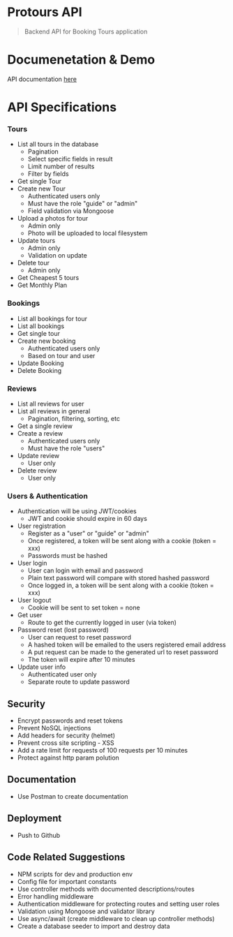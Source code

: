 # Protours API

> Backend API for Booking Tours application

# Documenetation & Demo

API documentation [here](https://documenter.getpostman.com/view/20664212/VUquMG9i)

# API Specifications

### Tours
- List all tours in the database
   * Pagination
   * Select specific fields in result
   * Limit number of results
   * Filter by fields
- Get single Tour
- Create new Tour
  * Authenticated users only
  * Must have the role "guide" or "admin"
  * Field validation via Mongoose
- Upload a photos for tour
  * Admin only
  * Photo will be uploaded to local filesystem
- Update tours
  * Admin only
  * Validation on update
- Delete tour
  * Admin only
- Get Cheapest 5 tours
- Get Monthly Plan

### Bookings
- List all bookings for tour
- List all bookings
- Get single tour
- Create new booking
  * Authenticated users only
  * Based on tour and user
- Update Booking
- Delete Booking
  
### Reviews
- List all reviews for user
- List all reviews in general
  * Pagination, filtering, sorting, etc
- Get a single review
- Create a review
  * Authenticated users only
  * Must have the role "users"
- Update review
  * User only
- Delete review
  * User only

### Users & Authentication
- Authentication will be using JWT/cookies
  * JWT and cookie should expire in 60 days
- User registration
  * Register as a "user" or "guide" or "admin"
  * Once registered, a token will be sent along with a cookie (token = xxx)
  * Passwords must be hashed
- User login
  * User can login with email and password
  * Plain text password will compare with stored hashed password
  * Once logged in, a token will be sent along with a cookie (token = xxx)
- User logout
  * Cookie will be sent to set token = none
- Get user
  * Route to get the currently logged in user (via token)
- Password reset (lost password)
  * User can request to reset password
  * A hashed token will be emailed to the users registered email address
  * A put request can be made to the generated url to reset password
  * The token will expire after 10 minutes
- Update user info
  * Authenticated user only
  * Separate route to update password
  
## Security
- Encrypt passwords and reset tokens
- Prevent NoSQL injections
- Add headers for security (helmet)
- Prevent cross site scripting - XSS
- Add a rate limit for requests of 100 requests per 10 minutes
- Protect against http param polution

## Documentation
- Use Postman to create documentation

## Deployment
- Push to Github

## Code Related Suggestions
- NPM scripts for dev and production env
- Config file for important constants
- Use controller methods with documented descriptions/routes
- Error handling middleware
- Authentication middleware for protecting routes and setting user roles
- Validation using Mongoose and validator library
- Use async/await (create middleware to clean up controller methods)
- Create a database seeder to import and destroy data
